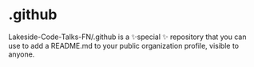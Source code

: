 # .github
Lakeside-Code-Talks-FN/.github is a ✨special ✨ repository that you can use to add a README.md to your public organization profile, visible to anyone.
